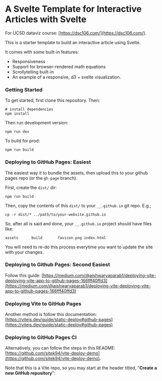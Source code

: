 # A Svelte Template for Interactive Articles with Svelte

For UCSD dataviz course: [https://dsc106.com/](https://dsc106.com/).

This is a starter template to build an interactive article using Svelte.

It comes with some built-in features:

- Responsiveness
- Support for browser-rendered math equations
- Scrollytelling built-in
- An example of a responsive, d3 + svelte visualization.

### Getting Started

To get started, first clone this repository. Then:

```
# install dependencies
npm install
```

Then run development version:

```
npm run dev
```

To build for prod:

```
npm run build
```

### Deploying to GitHub Pages: Easiest

The easiest way it to bundle the assets, then upload this to your github pages repo (or the `gh-page` branch).

First, create the `dist/` dir:

```
npm run build
```

Then, copy the contents of this `dist/` to your `__.github.io` git repo. E.g.;

```
cp -r dist/* ../path/to/your-website.github.io
```

So, after all is said and done, your `__.github.io` project should have files like:

```
assets      build       favicon.png index.html
```

You will need to re-do this process everytime you want to update the site with your changes.

### Deploying to Github Pages: Second Easiest

Follow this guide: [https://medium.com/@aishwaryaparab1/deploying-vite-deploying-vite-app-to-github-pages-166fff40ffd3](https://medium.com/@aishwaryaparab1/deploying-vite-deploying-vite-app-to-github-pages-166fff40ffd3)

### Deploying Vite to GitHub Pages

Another method is follow this documentation: [https://vitejs.dev/guide/static-deploy#github-pages](https://vitejs.dev/guide/static-deploy#github-pages)

### Deploying to GitHub Pages CI

Alternatively, you can follow the steps in this README: [https://github.com/sitek94/vite-deploy-demo](https://github.com/sitek94/vite-deploy-demo).

Note that this is a Vite repo, so you may start at the header titled, "**Create a new GitHub repository**":

